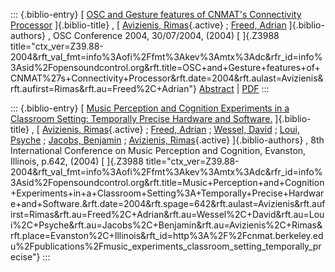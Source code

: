 ::: {.biblio-entry}
[ [OSC and Gesture features of CNMAT\'s Connectivity
Processor](publication/osc-and-gesture-features-cnmats-connectivity-processor)
]{.biblio-title} , [ [Avizienis,
Rimas](publications/author/Avizienis){.active} ; [Freed,
Adrian](publications/author/Freed) ]{.biblio-authors} , OSC Conference
2004, 30/07/2004, (2004) [ ]{.Z3988
title="ctx_ver=Z39.88-2004&rft_val_fmt=info%3Aofi%2Ffmt%3Akev%3Amtx%3Adc&rfr_id=info%3Asid%2Fopensoundcontrol.org&rft.title=OSC+and+Gesture+features+of+CNMAT%27s+Connectivity+Processor&rft.date=2004&rft.aulast=Avizienis&rft.aufirst=Rimas&rft.au=Freed%2C+Adrian"}
[Abstract](publication/osc-and-gesture-features-cnmats-connectivity-processor)
\| [PDF](files/OSC2004-RimasBox.pdf)
:::

::: {.biblio-entry}
[ [Music Perception and Cognition Experiments in a Classroom Setting:
Temporally Precise Hardware and
Software.](publications/music_experiments_classroom_setting_temporally_precise)
]{.biblio-title} , [ [Avizienis,
Rimas](publications/author/Avizienis){.active} ; [Freed,
Adrian](publications/author/Freed) ; [Wessel,
David](publications/author/Wessel) ; [Loui,
Psyche](publications/author/Loui) ; [Jacobs,
Benjamin](publications/author/Jacobs) ; [Avizienis,
Rimas](publications/author/Avizienis){.active} ]{.biblio-authors} , 8th
International Conference on Music Perception and Cognition, Evanston,
Illinois, p.642, (2004) [ ]{.Z3988
title="ctx_ver=Z39.88-2004&rft_val_fmt=info%3Aofi%2Ffmt%3Akev%3Amtx%3Adc&rfr_id=info%3Asid%2Fopensoundcontrol.org&rft.title=Music+Perception+and+Cognition+Experiments+in+a+Classroom+Setting%3A+Temporally+Precise+Hardware+and+Software.&rft.date=2004&rft.spage=642&rft.aulast=Avizienis&rft.aufirst=Rimas&rft.au=Freed%2C+Adrian&rft.au=Wessel%2C+David&rft.au=Loui%2C+Psyche&rft.au=Jacobs%2C+Benjamin&rft.au=Avizienis%2C+Rimas&rft.place=Evanston%2C+Illinois&rft_id=http%3A%2F%2Fcnmat.berkeley.edu%2Fpublications%2Fmusic_experiments_classroom_setting_temporally_precise"}
:::
